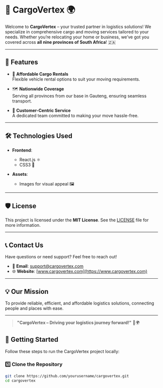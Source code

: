 # 🚚 **CargoVertex** 🌍

Welcome to **CargoVertex** – your trusted partner in logistics solutions! We specialize in comprehensive cargo and moving services tailored to your needs. Whether you’re relocating your home or business, we’ve got you covered across **all nine provinces of South Africa**! 🇿🇦

---

## 🌟 **Features**
- 🚛 **Affordable Cargo Rentals**  
  Flexible vehicle rental options to suit your moving requirements.

- 🗺️ **Nationwide Coverage**  
  Serving all provinces from our base in Gauteng, ensuring seamless transport.

- 🤝 **Customer-Centric Service**  
  A dedicated team committed to making your move hassle-free.

---

## 🛠️ **Technologies Used**
- **Frontend**:  
  - React.js ⚛️  
  - CSS3 🎨  

- **Assets**:  
  - Images for visual appeal 🖼️  

---

## 🛡️ License
This project is licensed under the **MIT License**. See the [LICENSE](LICENSE) file for more information.

---

## 📞 Contact Us
Have questions or need support? Feel free to reach out!

- 📧 **Email**: support@cargovertex.com  
- 🌐 **Website**: [www.cargovertex.com](https://www.cargovertex.com)

---

## 💡 Our Mission
To provide reliable, efficient, and affordable logistics solutions, connecting people and places with ease.

---

> **"CargoVertex – Driving your logistics journey forward!"** 🚛🌍


## 🚀 **Getting Started**
Follow these steps to run the CargoVertex project locally:

### 1️⃣ **Clone the Repository**
```bash
git clone https://github.com/yourusername/cargovertex.git
cd cargovertex

